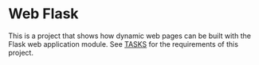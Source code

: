 # Web Flask

This is a project that shows how dynamic web pages can be built with the Flask web application module. 
See [TASKS](TASKS.md) for the requirements of this project.
